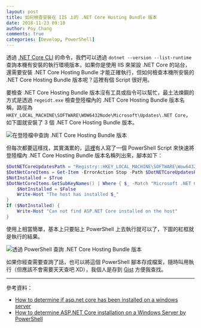 ```yaml
---
layout: post
title: 如何檢查安裝在 IIS 上的 .NET Core Hosting Bundle 版本
date: 2018-11-23 09:10
author: Poy Chang
comments: true
categories: [Develop, PowerShell]
---
```


透過 [.NET Core CLI](https://docs.microsoft.com/zh-tw/dotnet/core/tools/?tabs=netcore2x&WT.mc_id=DT-MVP-5003022) 的命令，我們可以透過 `dotnet --version --list-runtime` 查詢本機有安裝的執行環境版本，如果你是使用 IIS 來架設 .NET Core 的站台，還需要安裝 .NET Core Hosting Bundle 才能正確執行，但如何檢查本機所安裝的 .NET Core Hosting Bundle 版本呢？這裡有個 Script 很好用。

要檢查 .NET Core Hosting Bundle 版本沒有工具或指令可以幫忙，最土法煉鋼的方式是透過 `regeidt.exe` 檢查登陸檔內的 .NET Core Hosting Bundle 版本名稱，路徑為 `HKEY_LOCAL_MACHINE\SOFTWARE\WOW6432Node\Microsoft\Updates\.NET Core`，如下圖就安裝了 3 個 .NET Core Hosting Bundle 版本。

![在登陸檔中查詢 .NET Core Hosting Bundle 版本](https://i.imgur.com/drq0rpp.png)

但每次都要這樣找，其實滿累的，[這裡](https://gallery.technet.microsoft.com/How-to-determine-ASPNET-512379b5)有人寫了一個 PowerShell Script 來快速將登陸檔內 .NET Core Hosting Bundle 版本名稱列出來，腳本如下：

```powershell
$DotNETCoreUpdatesPath = "Registry::HKEY_LOCAL_MACHINE\SOFTWARE\Wow6432Node\Microsoft\Updates\.NET Core"
$DotNetCoreItems = Get-Item -ErrorAction Stop -Path $DotNETCoreUpdatesPath
$NotInstalled = $True
$DotNetCoreItems.GetSubKeyNames() | Where { $_ -Match "Microsoft .NET Core.*Windows Server Hosting" } | ForEach-Object {
    $NotInstalled = $False
    Write-Host "The host has installed $_"
}
If ($NotInstalled) {
    Write-Host "Can not find ASP.NET Core installed on the host"
}
```

使用上相當簡單，基本上只要貼上 PowerShell 上去執行就可以了，下圖的紅框就是執行的結果。

![透過 PowerShell 查詢  .NET Core Hosting Bundle 版本](https://i.imgur.com/urZpiM4.png)

如果你經查需要查詢了話，也可以將這個 PowerShell 腳本存成檔案，隨時叫用執行（但應該不會需要天天查吧 XD），我個人是存到 [Gist](https://gist.github.com/poychang/239f6a11fd9e9d1606b499839d991b62) 方便我查找。

----------

參考資料：

* [How to determine if asp.net core has been installed on a windows server](https://stackoverflow.com/questions/38567796/how-to-determine-if-asp-net-core-has-been-installed-on-a-windows-server)
* [How to determine ASP.NET Core installation on a Windows Server by PowerShell](https://gallery.technet.microsoft.com/How-to-determine-ASPNET-512379b5)
